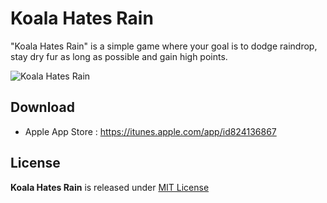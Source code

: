 Koala Hates Rain
================

"Koala Hates Rain" is a simple game where your goal is to dodge raindrop, stay dry fur as long as possible and gain high points.


![Koala Hates Rain](https://raw.githubusercontent.com/haruair/Koala-Hates-Rain/master/Resources/graphics/png/text-logo.png)

Download
--------
- Apple App Store : https://itunes.apple.com/app/id824136867

License
-------
**Koala Hates Rain** is released under [MIT License](http://opensource.org/licenses/MIT)
